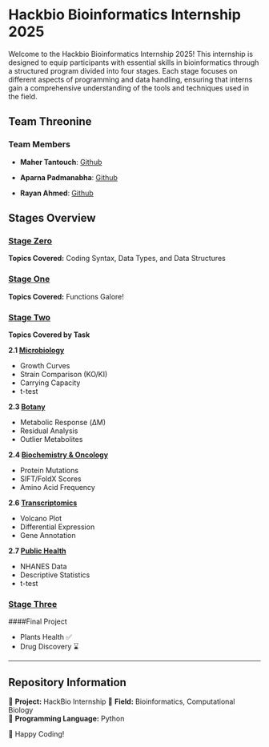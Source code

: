 # Hackbio Bioinformatics Internship 2025

Welcome to the Hackbio Bioinformatics Internship 2025! This internship is designed to equip participants with essential skills in bioinformatics through a structured program divided into four stages. Each stage focuses on different aspects of programming and data handling, ensuring that interns gain a comprehensive understanding of the tools and techniques used in the field.

## Team Threonine

### Team Members
- **Maher Tantouch**: [Github](https://github.com/mahertantouch)

- **Aparna Padmanabha**: [Github](https://github.com/iamaparnapadmanabhan)

- **Rayan Ahmed**: [Github](https://github.com/royalseeker)


## Stages Overview

### [Stage Zero](/stage-zero)
**Topics Covered:** Coding Syntax, Data Types, and Data Structures

### [Stage One](/stage-one)
**Topics Covered:** Functions Galore!

### [Stage Two](/stage-two)
**Topics Covered by Task**

**2.1 [Microbiology](/stage-two/Stage2_2_1.ipynb)**  
- Growth Curves  
- Strain Comparison (KO/KI)  
- Carrying Capacity  
- t-test  

**2.3 [Botany](/stage-two/Stage2_2_3.ipynb)**  
- Metabolic Response (ΔM)  
- Residual Analysis  
- Outlier Metabolites  

**2.4 [Biochemistry & Oncology](/stage-two/Stage2_2_4.ipynb)**  
- Protein Mutations  
- SIFT/FoldX Scores  
- Amino Acid Frequency  

**2.6 [Transcriptomics](/stage-two/Stage2_2_6.ipynb)**  
- Volcano Plot  
- Differential Expression  
- Gene Annotation  

**2.7 [Public Health](/stage-two/Stage2_2_7.ipynb)**  
- NHANES Data  
- Descriptive Statistics  
- t-test

### [Stage Three](/stage-three)
####Final Project
- Plants Health ✅
- Drug Discovery ⌛

---

## Repository Information
📌 **Project:** HackBio Internship
📌 **Field:** Bioinformatics, Computational Biology   
📌 **Programming Language:** Python  

🚀 Happy Coding!
